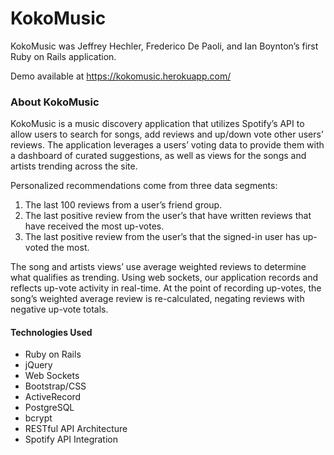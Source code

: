 # KokoMusic

KokoMusic was Jeffrey Hechler, Frederico De Paoli, and Ian Boynton’s first Ruby on Rails application.

Demo available at https://kokomusic.herokuapp.com/

<h3>About KokoMusic</h3>

KokoMusic is a music discovery application that utilizes Spotify’s API to allow users to search for songs, add reviews and up/down vote other users’ reviews. The application leverages a users’ voting data to provide them with a dashboard of curated suggestions, as well as views for the songs and artists trending across the site.

Personalized recommendations come from three data segments:

<ol>
<li>The last 100 reviews from a user’s friend group.</li>
<li>The last positive review from the user’s that have written reviews that have received the most up-votes.</li>
<li>The last positive review from the user’s that the signed-in user has up-voted the most.</li>
</ol>

The song and artists views’ use average weighted reviews to determine what qualifies as trending. Using web sockets, our application records and reflects up-vote activity in real-time. At the point of recording up-votes, the song’s weighted average review is re-calculated, negating reviews with negative up-vote totals.


<h4>Technologies Used</h4>

<ul>
<li>Ruby on Rails</li>
<li>jQuery</li>
<li>Web Sockets</li>
<li>Bootstrap/CSS</li>
<li>ActiveRecord</li>
<li>PostgreSQL</li>
<li>bcrypt </li>
<li>RESTful API Architecture</li>
<li>Spotify API Integration</li>
</ul>


